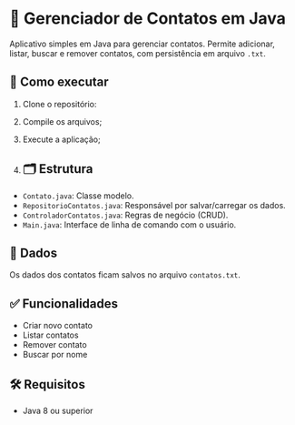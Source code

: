 # 📇 Gerenciador de Contatos em Java

Aplicativo simples em Java para gerenciar contatos. Permite adicionar, listar, buscar e remover contatos, com persistência em arquivo `.txt`.

## 🚀 Como executar

1. Clone o repositório:

2. Compile os arquivos;
 
3. Execute a aplicação;

4. ## 🗂️ Estrutura

- `Contato.java`: Classe modelo.
- `RepositorioContatos.java`: Responsável por salvar/carregar os dados.
- `ControladorContatos.java`: Regras de negócio (CRUD).
- `Main.java`: Interface de linha de comando com o usuário.

## 📄 Dados

Os dados dos contatos ficam salvos no arquivo `contatos.txt`.

## ✅ Funcionalidades

- Criar novo contato
- Listar contatos
- Remover contato
- Buscar por nome

## 🛠 Requisitos

- Java 8 ou superior


